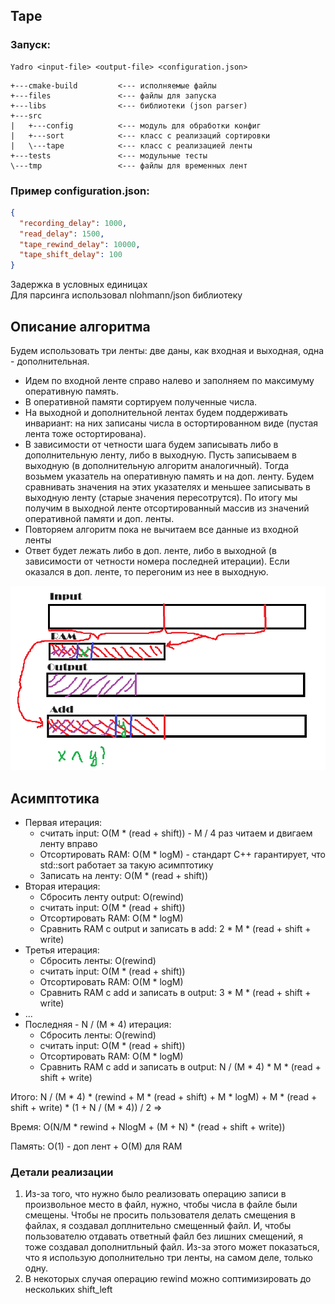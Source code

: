 ## Tape

### Запуск:

``` 
Yadro <input-file> <output-file> <configuration.json>
```

```
+---cmake-build         <--- исполняемые файлы
+---files               <--- файлы для запуска
+---libs                <--- библиотеки (json parser)
+---src
|   +---config          <--- модуль для обработки конфиг
|   +---sort            <--- класс с реализаций сортировки
|   \---tape            <--- класс с реализацией ленты
+---tests               <--- модульные тесты
\---tmp                 <--- файлы для временных лент
```

### Пример configuration.json:

``` json
{
  "recording_delay": 1000,
  "read_delay": 1500,
  "tape_rewind_delay": 10000,
  "tape_shift_delay": 100
}
```

Задержка в условных единицах  
Для парсинга использовал nlohmann/json библиотеку

## Описание алгоритма

Будем использовать три ленты: две даны, как входная и выходная, одна - дополнительная.

- Идем по входной ленте справо налево и заполняем по максимуму оперативную память. 
- В оперативной памяти сортируем полученные числа. 
- На выходной и дополнительной лентах будем поддерживать инвариант: на них записаны числа в остортированном виде (пустая лента тоже остортирована). 
- В зависимости от четности шага будем записывать либо в дополнительную ленту, либо в выходную. Пусть записываем в выходную (в дополнительную алгоритм аналогичный). Тогда возьмем указатель на оперативную память и на доп. ленту. Будем сравнивать значения на этих указателях и меньшее записывать в выходную ленту (старые значения пересотрутся). По итогу мы получим в выходной ленте отсортированный массив из значений оперативной памяти и доп. ленты.
- Повторяем алгоритм пока не вычитаем все данные из входной ленты
- Ответ будет лежать либо в доп. ленте, либо в выходной (в зависимости от четности номера последней итерации). Если оказался в доп. ленте, то перегоним из нее в выходную.

![alt text](illustration.png)

## Асимптотика

- Первая итерация: 
  - считать input: O(M * (read + shift)) - M / 4 раз читаем и двигаем ленту вправо
  - Отсортировать RAM: O(M * logM) - стандарт C++ гарантирует, что std::sort работает за такую асимптотику
  - Записать на ленту: O(M * (read + shift))
- Вторая итерация: 
  - Сбросить ленту output: O(rewind)
  - считать input: O(M * (read + shift))
  - Отсортировать RAM: O(M * logM)
  - Сравнить RAM с output и записать в add: 2 * M * (read + shift + write)
- Третья итерация:
  - Сбросить ленты: O(rewind)
  - считать input: O(M * (read + shift))
  - Отсортировать RAM: O(M * logM)
  - Сравнить RAM с add и записать в output: 3 * M * (read + shift + write)
- ...
- Последняя - N / (M * 4) итерация:
  - Сбросить ленты: O(rewind)
  - считать input: O(M * (read + shift))
  - Отсортировать RAM: O(M * logM)
  - Сравнить RAM с add и записать в output: N / (M * 4) * M * (read + shift + write)
  
Итого: N / (M * 4) * (rewind + M * (read + shift) + M * logM) + M * (read + shift + write) * (1 + N / (M * 4)) / 2 =>

Время: O(N/M * rewind + NlogM + (M + N) * (read + shift + write))

Память: O(1) - доп лент + O(M) для RAM

### Детали реализации

1. Из-за того, что нужно было реализовать операцию записи в произвольное место в файл, нужно, чтобы числа в файле были смещены. Чтобы не просить пользователя делать смещения в файлах, я создавал доплнительно смещенный файл. И, чтобы пользователю отдавать ответный файл без лишних смещений, я тоже создавал дополнитльный файл. Из-за этого может показаться, что я использую дополнительно три ленты, на самом деле, только одну.
2. В некоторых случая операцию rewind можно соптимизировать до нескольких shift_left

